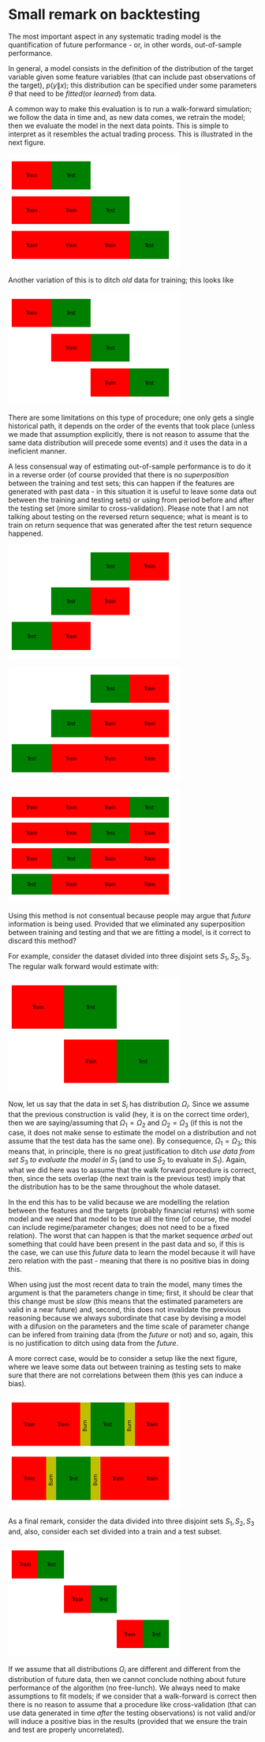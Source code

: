 
# Small remark on backtesting

The most important aspect in any systematic trading model is the quantification of future performance - or, in other words, out-of-sample performance.

In general, a model consists in the definition of the distribution of the target variable given some feature variables (that can include past observations of the target), $p(y\|x)$; this distribution can be specified under some parameters $\theta$ that need to be _fitted_(or _learned_) from data.

A common way to make this evaluation is to run a walk-forward simulation; we follow the data in time and, as new data comes, we retrain the model; then we evaluate the model in the next data points. This is simple to interpret as it resembles the actual trading process. This is illustrated in the next figure.


    
![png](/images/cv_remarks/output_2_0.png)
    


Another variation of this is to ditch _old_ data for training; this looks like


    
![png](/images/cv_remarks/output_4_0.png)
    


There are some limitations on this type of procedure; one only gets a single historical path, it depends on the order of the events that took place (unless we made that assumption explicitly, there is not reason to assume that the same data distribution will precede some events) and it uses the data in a ineficient manner.


A less consensual way of estimating out-of-sample performance is to do it in a reverse order (of course provided that there is no _superposition_ between the training and test sets; this can happen if the features are generated with past data - in this situation it is useful to leave some data out between the training and testing sets) or using from period before and after the testing set (more similar to cross-validation). Please note that I am not talking about testing on the reversed return sequence; what is meant is to train on return sequence that was generated after the test return sequence happened.





    
![png](/images/cv_remarks/output_7_0.png)
    



    
![png](/images/cv_remarks/output_7_1.png)
    



    
![png](/images/cv_remarks/output_7_2.png)
    


Using this method is not consentual because people may argue that _future_ information is being used. Provided that we eliminated any superposition between training and testing and that we are fitting a model, is it correct to discard this method? 

For example, consider the dataset divided into three disjoint sets $S_1,S_2,S_3$. The regular walk forward would estimate with:



    
![png](/images/cv_remarks/output_9_0.png)
    


Now, let us say that the data in set $S_i$ has distribution $\Omega_i$. Since we assume that the previous construction is valid (hey, it is on the correct time order), then we are saying/assuming that $\Omega_1=\Omega_2$ and $\Omega_2=\Omega_3$ (if this is not the case, it does not make sense to estimate the model on a distribution and not assume that the test data has the same one). By consequence, $\Omega_1=\Omega_3$; this means that, in principle, there is no great justification to ditch _use data from set_ $S_3$ _to evaluate the model in_ $S_1$ (and to use $S_2$ to evaluate in $S_1$). Again, what we did here was to assume that the walk forward procedure is correct, then, since the sets overlap (the next train is the previous test) imply that the distribution has to be the same throughout the whole dataset. 

In the end this has to be valid because we are modelling the relation between the features and the targets (probably financial returns) with some model and we need that model to be true all the time (of course, the model can include regime/parameter changes; does not need to be a fixed relation). The worst that can happen is that the market sequence _arbed_ out something that could have been present in the past data and so, if this is the case, we can use this _future_ data to learn the model because it will have zero relation with the past - meaning that there is no positive bias in doing this. 


When using just the most recent data to train the model, many times the argument is that the parameters change in time; first, it should be clear that this change must be _slow_ (this means that the estimated parameters are valid in a near future) and, second, this does not invalidate the previous reasoning because we always subordinate that case by devising a model with a difusion on the parameters and the time scale of parameter change can be infered from training data (from the _future_ or not) and so, again, this is no justification to ditch using data from the _future_.

A more correct case, would be to consider a setup like the next figure, where we leave some data out between training as testing sets to make sure that there are not correlations between them (this yes can induce a bias).




    
![png](/images/cv_remarks/output_11_0.png)
    


As a final remark, consider the data divided into three disjoint sets $S_1,S_2,S_3$ and, also, consider each set divided into a train and a test subset.


![png](/images/cv_remarks/output_13_0.png)
    


If we assume that all distributions $\Omega_i$ are different and different from the distribution of future data, then we cannot conclude nothing about future performance of the algorithm (no free-lunch). We always need to make assumptions to fit models; if we consider that a walk-forward is correct then there is no reason to assume that a procedure like cross-validation (that can use data generated in time _after_ the testing observations) is not valid and/or will induce a positive bias in the results (provided that we ensure the train and test are properly uncorrelated).
